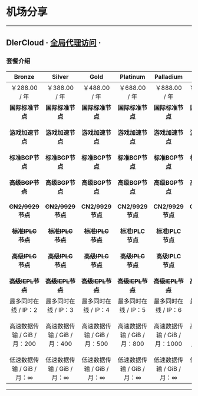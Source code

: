 机场分享
===
***
## DlerCloud · [全局代理访问](https://dlercloud.com/auth/register?affid=56105) ·
### 套餐介绍
|                            Bronze                            |                            Silver                            |                             Gold                             |                           Platinum                           |                          Palladium                           |                           Diamond                            |
| :----------------------------------------------------------: | :----------------------------------------------------------: | :----------------------------------------------------------: | :----------------------------------------------------------: | :----------------------------------------------------------: | :----------------------------------------------------------: |
|                        ￥288.00 / 年                         |                        ￥388.00 / 年                         |                        ￥488.00 / 年                         |                        ￥688.00 / 年                         |                        ￥888.00 / 年                         |                        ￥1288.00 / 年                        |
| **国际标准节点** <br/><br/>**游戏加速节点** <br/><br/>**标准BGP节点** <br/><br/>~~**高级BGP节点** <br/><br/>**CN2/9929节点** <br/><br/>**标准IPLC节点** <br/><br/>**高级IPLC节点** <br/><br/>**高级IEPL节点<br/>**~~ | **国际标准节点** <br/><br/>**游戏加速节点** <br/><br/>**标准BGP节点** <br/><br/>**高级BGP节点**<br/> <br/>~~**CN2/9929节点** <br/><br/>**标准IPLC节点** <br/><br/>**高级IPLC节点** <br/><br/>**高级IEPL节点<br/>**~~ | **国际标准节点** <br/><br/>**游戏加速节点** <br/><br/>**标准BGP节点** <br/><br/>**高级BGP节点** <br/><br/>**CN2/9929节点**<br/> <br/>~~**标准IPLC节点** <br/><br/>**高级IPLC节点** <br/><br/>**高级IEPL节点<br/>**~~ | **国际标准节点** <br/><br/>**游戏加速节点** <br/><br/>**标准BGP节点** <br/><br/>**高级BGP节点** <br/><br/>**CN2/9929节点** <br/><br/>**标准IPLC节点** <br/><br/>~~**高级IPLC节点** <br/><br/>**高级IEPL节点<br/>**~~ | **国际标准节点** <br/><br/>**游戏加速节点** <br/><br/>**标准BGP节点** <br/><br/>**高级BGP节点** <br/><br/>**CN2/9929节点** <br/><br/>**标准IPLC节点** <br/><br/>**高级IPLC节点** <br/><br/>~~**高级IEPL节点<br/>**~~ | **国际标准节点** <br/><br/>**游戏加速节点** <br/><br/>**标准BGP节点** <br/><br/>**高级BGP节点** <br/><br/>**CN2/9929节点** <br/><br/>**标准IPLC节点** <br/><br/>**高级IPLC节点** <br/><br/>**高级IEPL节点<br/>** |
| 最多同时在线 / IP：2 <br/><br/>高速数据传输 / GiB / 月：200 <br/><br/>低速数据传输 / GiB / 月：∞ | 最多同时在线 / IP：3<br/> <br/>高速数据传输 / GiB / 月：400<br/> <br/>低速数据传输 / GiB / 月：∞ | 最多同时在线 / IP：4 <br/><br/>高速数据传输 / GiB / 月：500 <br/><br/>低速数据传输 / GiB / 月：∞ | 最多同时在线 / IP：5<br/> <br/>高速数据传输 / GiB / 月：800<br/> <br/>低速数据传输 / GiB / 月：∞ | 最多同时在线 / IP：6<br/> <br/>高速数据传输 / GiB / 月：1000<br/><br/>低速数据传输 / GiB / 月：∞ | 最多同时在线 / IP：8<br/> <br/>高速数据传输 / GiB / 月：1500<br/> <br/>低速数据传输 / GiB / 月：∞ |

****

